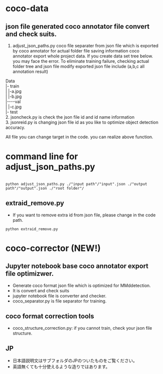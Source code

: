 # coco-data

## json file generated coco annotator file convert and check suits.

1. adjust_json_paths.py coco file separater from json file which is exported by coco annotator for actual folder file saving information
coco annotator export whole project data.
If you create data set tree below. you may face the error.
To eliminate training failure, checking actual folder tree and json file modify
exported json file include (a,b,c all annotation result)

Data  
|- train  
|     |-a.jpg  
|     |-b.jpg  
|----val  
|     |-c.jpg  
|- test  
2. jsoncheck.py is check the json file id and id name information  
3. jsonreid.py  is changing json file id as you like to optimize object detection accuracy.  

All file you can change target in the code. you can realize above function.

# command line for adjust_json_paths.py  
```

python adjust_json_paths.py ./"input path"/"input".json ./"output path"/"output".json ./"root folder"/  

```
## extraid_remove.py
- If you want to remove extra id from json file, please  change in the code path.
```
python extraid_remove.py

```

# coco-corrector (NEW!)
## Jupyter notebook base coco annotator export file optimizwer.
- Generate coco format json file which is optimized for MMddetection.
- It is convert and check suits
- jupyter notebook file is converter and checker.
- coco_separator.py is file separator for training.

## coco format correction tools
- coco_structure_correction.py: if you cannot train, check your json file structure.

## JP
- 日本語説明文はサブフォルダのJPのついたものをご覧ください。
- 英語無くても十分使えるような造りではあります。

